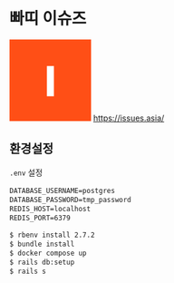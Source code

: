 # 빠띠 이슈즈

![logo](public/favicons/android-icon-144x144.png)
https://issues.asia/

## 환경설정
`.env` 설정
```
DATABASE_USERNAME=postgres
DATABASE_PASSWORD=tmp_password
REDIS_HOST=localhost
REDIS_PORT=6379
```

```
$ rbenv install 2.7.2
$ bundle install
$ docker compose up
$ rails db:setup
$ rails s
```
